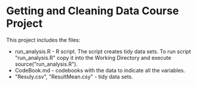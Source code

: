 # Getting and Cleaning Data Course Project

This project includes the files:

* run_analysis.R - R script. The script creates tidy data sets. To run script "run_analysis.R" copy it into the Working Directory and execute source("run_analysis.R").
* CodeBook.md - codebooks with the data to indicate all the variables.
* "Resuly.csv", "ResultMean.csy" - tidy data sets.




